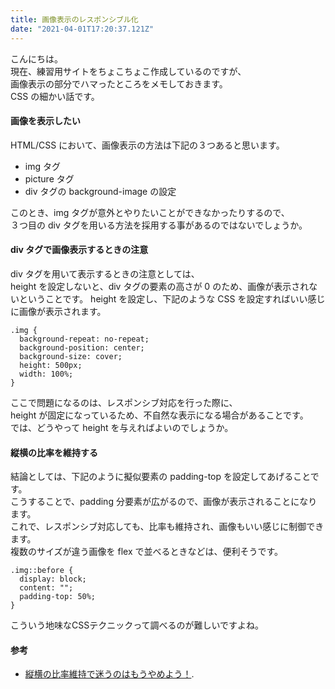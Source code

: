 ```yaml
---
title: 画像表示のレスポンシブル化
date: "2021-04-01T17:20:37.121Z"
---
```


こんにちは。  
現在、練習用サイトをちょこちょこ作成しているのですが、  
画像表示の部分でハマったところをメモしておきます。  
CSS の細かい話です。

#### 画像を表示したい

HTML/CSS において、画像表示の方法は下記の３つあると思います。

- img タグ
- picture タグ
- div タグの background-image の設定

このとき、img タグが意外とやりたいことができなかったりするので、  
３つ目の div タグを用いる方法を採用する事があるのではないでしょうか。

#### div タグで画像表示するときの注意

div タグを用いて表示するときの注意としては、  
height を設定しないと、div タグの要素の高さが 0 のため、画像が表示されないということです。
height を設定し、下記のような CSS を設定すればいい感じに画像が表示されます。

```css:title=横いっぱいでいい感じの画像表示
.img {
  background-repeat: no-repeat;
  background-position: center;
  background-size: cover;
  height: 500px;
  width: 100%;
}
```

ここで問題になるのは、レスポンシブ対応を行った際に、  
height が固定になっているため、不自然な表示になる場合があることです。  
では、どうやって height を与えればよいのでしょうか。

#### 縦横の比率を維持する

結論としては、下記のように擬似要素の padding-top を設定してあげることです。  
こうすることで、padding 分要素が広がるので、画像が表示されることになります。  
これで、レスポンシブ対応しても、比率も維持され、画像もいい感じに制御できます。  
複数のサイズが違う画像を flex で並べるときなどは、便利そうです。

```css:title=擬似要素
.img::before {
  display: block;
  content: "";
  padding-top: 50%;
}
```

こういう地味なCSSテクニックって調べるのが難しいですよね。

#### 参考

- [縦横の比率維持で迷うのはもうやめよう！](https://qiita.com/fukamiiiiinmin/items/b8c8c190f2de492064de).
